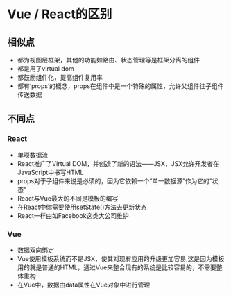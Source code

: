 # Vue / React的区别

## 相似点

- 都为视图层框架，其他的功能如路由、状态管理等是框架分离的组件
- 都是用了virtual dom
- 都鼓励组件化，提高组件复用率
- 都有’props’的概念，props在组件中是一个特殊的属性，允许父组件往子组件传送数据
  
## 不同点

### React

- 单项数据流
- React推广了Virtual DOM，并创造了新的语法——JSX，JSX允许开发者在JavaScript中书写HTML
- props对于子组件来说是必须的，因为它依赖一个“单一数据源”作为它的“状态”
- React与Vue最大的不同是模板的编写
- 在React中你需要使用setState()方法去更新状态
- React一样由如Facebook这类大公司维护

### Vue

- 数据双向绑定
- Vue使用模板系统而不是JSX，使其对现有应用的升级更加容易,这是因为模板用的就是普通的HTML，通过Vue来整合现有的系统是比较容易的，不需要整体重构
- 在Vue中，数据由data属性在Vue对象中进行管理